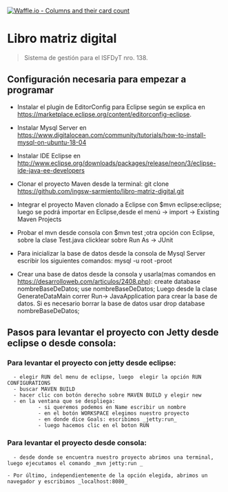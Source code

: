 [![Waffle.io - Columns and their card count](https://badge.waffle.io/ingsw-sarmiento/libro-matriz-digital.svg?columns=backlog)](https://waffle.io/ingsw-sarmiento/libro-matriz-digital)

# Libro matriz digital
> Sistema de gestión para el ISFDyT nro. 138.

## Configuración necesaria para empezar a programar

  - Instalar el plugin de EditorConfig para Eclipse según se explica en https://marketplace.eclipse.org/content/editorconfig-eclipse.
  
  - Instalar Mysql Server en https://www.digitalocean.com/community/tutorials/how-to-install-mysql-on-ubuntu-18-04

  - Instalar IDE Eclipse en http://www.eclipse.org/downloads/packages/release/neon/3/eclipse-ide-java-ee-developers

  - Clonar el proyecto Maven desde la terminal:
       git clone https://github.com/ingsw-sarmiento/libro-matriz-digital.git

  - Integrar el proyecto Maven clonado a Eclipse con $mvn eclipse:eclipse; luego se podrá importar en Eclipse,desde el menú -> import -> Existing Maven Projects  
 
  - Probar el mvn desde consola con $mvn test ;otra opción con Eclipse, sobre la clase Test.java clicklear sobre Run As -> JUnit

  - Para inicializar la base de datos desde la consola de Mysql Server escribir los siguientes comandos:
      mysql -u root -proot 
  
  - Crear una base de datos desde la consola y usarla(mas comandos en https://desarrolloweb.com/articulos/2408.php):
      create database nombreBaseDeDatos;
      use nombreBaseDeDatos;
     Luego desde la clase GenerateDataMain correr Run-> JavaApplication para crear la base de datos.
     Si es necesario borrar la base de datos usar
     drop database nombreBaseDeDatos;

## Pasos para levantar el proyecto con Jetty desde eclipse o desde consola:

### Para levantar el proyecto con jetty desde eclipse:
      - elegir RUN del menu de eclipse, luego  elegir la opción RUN CONFIGURATIONS
      - buscar MAVEN BUILD
      - hacer clic con botón derecho sobre MAVEN BUILD y elegir new
      - en la ventana que se despliega:
              - si queremos podemos en Name escribir un nombre
              - en el botón WORKSPACE elegimos nuestro proyecto
              - en donde dice Goals: escribimos _jetty:run_
              - luego hacemos clic en el boton RUN
### Para levantar el proyecto desde consola:
      - desde donde se encuentra nuestro proyecto abrimos una terminal, luego ejecutamos el comando _mvn jetty:run _
     
	- Por último, independientemente de la opción elegida, abrimos un navegador y escribimos _localhost:8080_
